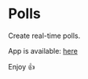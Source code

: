 # Polls

Create real-time polls.

App is available:
[here](https://jaca-polls.herokuapp.com/)

Enjoy :thumbsup:
